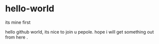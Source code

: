 # hello-world
its mine first

hello github world, its nice to join u pepole.
hope i will get something out from here .
